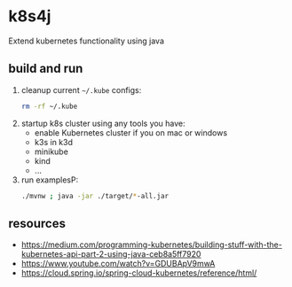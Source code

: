 # k8s4j
Extend kubernetes functionality using java

## build and run

1. cleanup current `~/.kube` configs:
   ```bash
   rm -rf ~/.kube
   ```
1. startup k8s cluster using any tools you have:
   * enable Kubernetes cluster if you on mac or windows
   * k3s in k3d
   * minikube
   * kind
   * ...
1. run examplesP:
   ```bash
   ./mvnw ; java -jar ./target/*-all.jar
   ```

## resources

* https://medium.com/programming-kubernetes/building-stuff-with-the-kubernetes-api-part-2-using-java-ceb8a5ff7920
* https://www.youtube.com/watch?v=GDUBApV9mwA
* https://cloud.spring.io/spring-cloud-kubernetes/reference/html/
